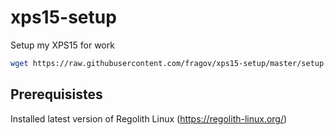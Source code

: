 # xps15-setup
Setup my XPS15 for work

```bash
wget https://raw.githubusercontent.com/fragov/xps15-setup/master/setup.sh && sudo chmod u+x setup.sh && ./setup.sh
```

## Prerequisistes

Installed latest version of Regolith Linux (https://regolith-linux.org/)

